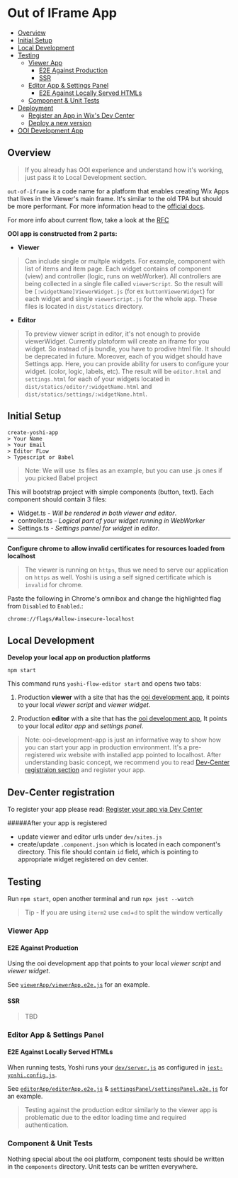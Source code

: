 # Out of IFrame App

- [Overview](#overview)
- [Initial Setup](#initial-setup)
- [Local Development](#local-development)
- [Testing](#testing)
  - [Viewer App](#viewer-app)
    - [E2E Against Production](#e2e-against-production)
    - [SSR](#ssr)
  - [Editor App & Settings Panel](#editor-app--settings-panel)
    - [E2E Against Locally Served HTMLs](#e2e-against-locally-served-htmls)
  - [Component & Unit Tests](#component--unit-tests)
- [Deployment](#deployment)
  - [Register an App in Wix's Dev Center](#register-an-app-in-wix-s-dev-center)
  - [Deploy a new version](#deploy-a-new-version)
- [OOI Development App](#ooi-development-app)

## Overview
> If you already has OOI experience and understand how it's working, just pass it to Local Development section.

`out-of-iframe` is a code name for a platform that enables creating Wix Apps that lives in the Viewer's main frame. It's similar to the old TPA but should be more performant. For more information head to the [official docs](https://bo.wix.com/wix-docs/client/client-frameworks#out-of-iframe).

For more info about current flow, take a look at the [RFC](https://github.com/wix/yoshi/issues/1489)

**OOI app is constructed from 2 parts:**

- **Viewer**
> Can include single or multple widgets. For example, component with list of items and item page.
Each widget contains of component (view) and controller (logic, runs on webWorker). All controllers are being collected in a single file called `viewerScript`.
So the result will be `[:widgetName]ViewerWidget.js` (for ex `buttonViewerWidget`) for each widget and single `viewerScript.js` for the whole app. These files is located in `dist/statics` directory.

- **Editor**
> To preview viewer script in editor, it's not enough to provide viewerWidget. Currently platoform will create an iframe for you widget. So instead of js bundle, you have to prodive html file. It should be deprecated in future.
Moreover, each of you widget should have Settings app. Here, you can provide ability for users to configure your widget. (color, logic, labels, etc).
The result will be `editor.html` and `settings.html` for each of your widgets located in `dist/statics/editor/:widgetName.html` and `dist/statics/settings/:widgetName.html`.


## Initial Setup

```
create-yoshi-app
> Your Name
> Your Email
> Editor FLow
> Typescript or Babel
```

> Note: We will use .ts files as an example, but you can use .js ones if you picked Babel project

This will bootstrap project with simple components (button, text).
Each component should contain 3 files:
- Widget.ts - *Will be rendered in both viewer and editor*.
- controller.ts - *Logical part of your widget running in WebWorker*
- Settings.ts - *Settings pannel for widget in editor*.


---
**Configure chrome to allow invalid certificates for resources loaded from localhost**

> The viewer is running on `https`, thus we need to serve our application on `https` as well. Yoshi is using a self signed certificate which is `invalid` for chrome.

Paste the following in Chrome's omnibox and change the highlighted flag from `Disabled` to `Enabled`.:

```
chrome://flags/#allow-insecure-localhost
```

## Local Development

**Develop your local app on production platforms**

```
npm start
```

This command runs `yoshi-flow-editor start` and opens two tabs:

1. Production **viewer** with a site that has the [ooi development app](#ooi-development-app), it points to your local _viewer script_ and _viewer widget_.

2. Production **editor** with a site that has the [ooi development app](#ooi-development-app), It points to your local _editor app_ and _settings panel_.

> Note: ooi-development-app is just an informative way to show how you can start your app in production environment. It's a pre-registered wix website with installed app pointed to localhost.
After understanding basic concept, we recommend you to read [Dev-Center registraion section](#dev-center-registration) and register your app.

## Dev-Center registration
To register your app please read: [Register your app via Dev Center](./DEV_CENTER_REGISTRATION.md)

#####After your app is registered
- update viewer and editor urls under `dev/sites.js`
- create/update `.component.json` which is located in each component's directory. This file should contain `id` field, which is pointing to appropriate widget registered on dev center.

## Testing

Run `npm start`, open another terminal and run `npx jest --watch`

> Tip - If you are using `iterm2` use `cmd`+`d` to split the window vertically

### Viewer App

#### E2E Against Production

Using the ooi development app that points to your local _viewer script_ and _viewer widget_.

See [`viewerApp/viewerApp.e2e.js`](./src/viewerApp/viewerApp.e2e.js) for an example.

#### SSR

> TBD

### Editor App & Settings Panel

#### E2E Against Locally Served HTMLs

When running tests, Yoshi runs your [`dev/server.js`](./dev/server.js) as configured in [`jest-yoshi.config.js`](./jest-yoshi.config.js).

See [`editorApp/editorApp.e2e.js`](./src/editorApp/editorApp.e2e.js) & [`settingsPanel/settingsPanel.e2e.js`](./src/settingsPanel/settingsPanel.e2e.js) for an example.

> Testing against the production editor similarly to the viewer app is problematic due to the editor loading time and required authentication.

### Component & Unit Tests

Nothing special about the ooi platform, component tests should be written in the `components` directory. Unit tests can be written everywhere.
